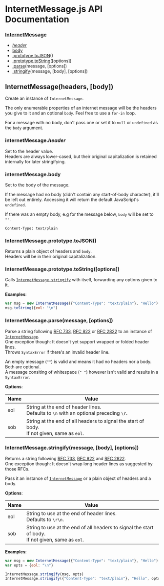 InternetMessage.js API Documentation
====================================
### [InternetMessage](#InternetMessage)
- [_header_](#internetMessage._header_)
- [body](#internetMessage.body)
- [.prototype.toJSON](#InternetMessage.prototype.toJSON)()
- [.prototype.toString](#InternetMessage.prototype.toString)([options])
- [.parse](#InternetMessage.parse)(message, [options])
- [.stringify](#InternetMessage.stringify)(message, [body], [options])


InternetMessage(headers, [body]) <a name="InternetMessage"></a>
--------------------------------
Create an instance of `InternetMessage`.

The only enumerable properties of an internet message will be the headers
you give to it and an optional `body`. Feel free to use a `for-in` loop.

For a message with no body, don't pass one or set it to `null` or
`undefined` as the `body` argument.

[rfc733]: https://tools.ietf.org/html/rfc733
[rfc822]: https://tools.ietf.org/html/rfc822
[rfc2822]: https://tools.ietf.org/html/rfc2822
[`InternetMessage`]: #InternetMessage
[`InternetMessage.stringify`]: #InternetMessage.stringify

### internetMessage._header_ <a name="internetMessage._header_"></a>
Set to the header value.  
Headers are always lower-cased, but their original capitalization is
retained internally for later stringifying.

### internetMessage.body <a name="internetMessage.body"></a>
Set to the body of the message.

If the message had no body (didn't contain any start-of-body character),
it'll be left out entirely. Accessing it will return the default
JavaScript's `undefined`.

If there was an empty body, e.g for the message below, `body` will be set to
`""`.
```
Content-Type: text/plain

```

### InternetMessage.prototype.toJSON() <a name="InternetMessage.prototype.toJSON"></a>
Returns a plain object of headers and `body`.  
Headers will be in their original capitalization.

### InternetMessage.prototype.toString([options]) <a name="InternetMessage.prototype.toString"></a>
Calls [`InternetMessage.stringify`][] with itself, forwarding any options
given to it.

**Examples**:
```javascript
var msg = new InternetMessage({"Content-Type": "text/plain"}, "Hello")
msg.toString({eol: "\n")
```

### InternetMessage.parse(message, [options]) <a name="InternetMessage.parse"></a>
Parse a string following [RFC 733][rfc733], [RFC 822][rfc822] or
[RFC 2822][rfc2822] to an instance of [`InternetMessage`][].  
One exception though: It doesn't yet support wrapped or folded header
lines.  
Throws `SyntaxError` if there's an invalid header line.

An empty message (`""`) is valid and means it had no headers nor a body.
Both are optional.  
A message consiting of whitespace (`" "`) however isn't valid and results in
a `SyntaxError`.

**Options**:

Name | Value
-----|------
eol  | String at the end of header lines.<br>Defaults to `\n` with an optional preceding `\r`.
sob  | String at the end of all headers to signal the start of body.<br>If not given, same as `eol`.

### InternetMessage.stringify(message, [body], [options]) <a name="InternetMessage.stringify"></a>
Returns a string following [RFC 733][rfc733], [RFC 822][rfc822] and
[RFC 2822][rfc2822].  
One exception though: It doesn't wrap long header lines as suggested by
those RFCs.

Pass it an instance of [`InternetMessage`][] or a plain object of headers
and a body.

**Options**:

Name | Value
-----|------
eol  | String to use at the end of header lines.<br>Defaults to `\r\n`.
sob  | String to use at the end of all headers to signal the start of body.<br>If not given, same as `eol`.

**Examples**:
```javascript
var msg = new InternetMessage({"Content-Type": "text/plain"}, "Hello")
var opts = {eol: "\n"}

InternetMessage.stringify(msg, opts)
InternetMessage.stringify({"Content-Type": "text/plain"}, "Hello", opts)
```
